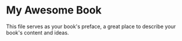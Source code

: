 My Awesome Book
=======

This file serves as your book's preface, a great place to describe your book's content and ideas.
